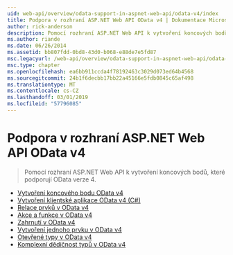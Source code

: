 ```yaml
---
uid: web-api/overview/odata-support-in-aspnet-web-api/odata-v4/index
title: Podpora v rozhraní ASP.NET Web API OData v4 | Dokumentace Microsoftu
author: rick-anderson
description: Pomocí rozhraní ASP.NET Web API k vytvoření koncových bodů, které podporují OData verze 4.
ms.author: riande
ms.date: 06/26/2014
ms.assetid: bb807fdd-0bd8-43d0-b068-e88de7e5fd87
msc.legacyurl: /web-api/overview/odata-support-in-aspnet-web-api/odata-v4
msc.type: chapter
ms.openlocfilehash: ea6bb911ccda4f78192463c3029d073ed64b4568
ms.sourcegitcommit: 24b1f6decbb17bb22a45166e5fdb0845c65af498
ms.translationtype: MT
ms.contentlocale: cs-CZ
ms.lasthandoff: 03/01/2019
ms.locfileid: "57796085"
---
```

<a name="supporting-odata-v4-in-aspnet-web-api"></a>Podpora v rozhraní ASP.NET Web API OData v4
====================
> Pomocí rozhraní ASP.NET Web API k vytvoření koncových bodů, které podporují OData verze 4.


- [Vytvoření koncového bodu OData v4](create-an-odata-v4-endpoint.md)
- [Vytvoření klientské aplikace OData v4 (C#)](create-an-odata-v4-client-app.md)
- [Relace prvků v OData v4](entity-relations-in-odata-v4.md)
- [Akce a funkce v OData v4](odata-actions-and-functions.md)
- [Zahrnutí v OData v4](odata-containment-in-web-api-22.md)
- [Vytvoření jednoho prvku v OData v4](using-a-singleton-in-an-odata-endpoint-in-web-api-22.md)
- [Otevřené typy v OData v4](use-open-types-in-odata-v4.md)
- [Komplexní dědičnost typů v OData v4](complex-type-inheritance-in-odata-v4.md)
